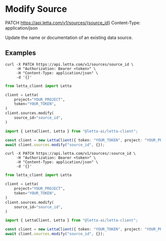 # Modify Source

PATCH https://api.letta.com/v1/sources/{source_id}
Content-Type: application/json

Update the name or documentation of an existing data source.

## Examples

```shell
curl -X PATCH https://api.letta.com/v1/sources/source_id \
     -H "Authorization: Bearer <token>" \
     -H "Content-Type: application/json" \
     -d '{}'
```

```python
from letta_client import Letta

client = Letta(
    project="YOUR_PROJECT",
    token="YOUR_TOKEN",
)
client.sources.modify(
    source_id="source_id",
)

```

```typescript
import { LettaClient, Letta } from "@letta-ai/letta-client";

const client = new LettaClient({ token: "YOUR_TOKEN", project: "YOUR_PROJECT" });
await client.sources.modify("source_id", {});

```

```shell
curl -X PATCH https://api.letta.com/v1/sources/:source_id \
     -H "Authorization: Bearer <token>" \
     -H "Content-Type: application/json" \
     -d '{}'
```

```python
from letta_client import Letta

client = Letta(
    project="YOUR_PROJECT",
    token="YOUR_TOKEN",
)
client.sources.modify(
    source_id="source_id",
)

```

```typescript
import { LettaClient, Letta } from "@letta-ai/letta-client";

const client = new LettaClient({ token: "YOUR_TOKEN", project: "YOUR_PROJECT" });
await client.sources.modify("source_id", {});

```
